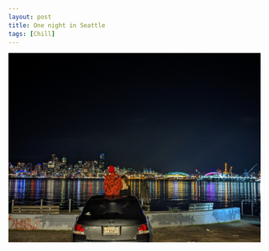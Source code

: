 ```yaml
---
layout: post
title: One night in Seattle
tags: [Chill]
---
```


<img src="/images/2023-03-26/img1.jpeg" alt="night" />
